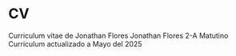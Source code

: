 # CV
Curriculum vitae de Jonathan Flores
Jonathan Flores
2-A Matutino 
Curriculum actualizado a Mayo del 2025

